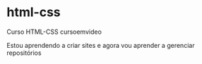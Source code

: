 # html-css
 Curso HTML-CSS cursoemvideo

 Estou aprendendo a criar sites e agora vou aprender a gerenciar repositórios
